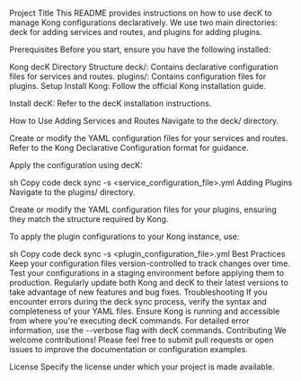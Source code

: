 Project Title
This README provides instructions on how to use decK to manage Kong configurations declaratively. We use two main directories: deck for adding services and routes, and plugins for adding plugins.

Prerequisites
Before you start, ensure you have the following installed:

Kong
decK
Directory Structure
deck/: Contains declarative configuration files for services and routes.
plugins/: Contains configuration files for plugins.
Setup
Install Kong: Follow the official Kong installation guide.

Install decK: Refer to the decK installation instructions.

How to Use
Adding Services and Routes
Navigate to the deck/ directory.

Create or modify the YAML configuration files for your services and routes. Refer to the Kong Declarative Configuration format for guidance.

Apply the configuration using decK:

sh
Copy code
deck sync -s <service_configuration_file>.yml
Adding Plugins
Navigate to the plugins/ directory.

Create or modify the YAML configuration files for your plugins, ensuring they match the structure required by Kong.

To apply the plugin configurations to your Kong instance, use:

sh
Copy code
deck sync -s <plugin_configuration_file>.yml
Best Practices
Keep your configuration files version-controlled to track changes over time.
Test your configurations in a staging environment before applying them to production.
Regularly update both Kong and decK to their latest versions to take advantage of new features and bug fixes.
Troubleshooting
If you encounter errors during the deck sync process, verify the syntax and completeness of your YAML files.
Ensure Kong is running and accessible from where you're executing decK commands.
For detailed error information, use the --verbose flag with decK commands.
Contributing
We welcome contributions! Please feel free to submit pull requests or open issues to improve the documentation or configuration examples.

License
Specify the license under which your project is made available.